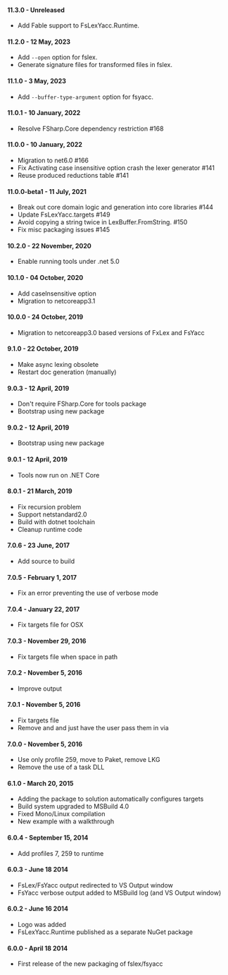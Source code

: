 #### 11.3.0 - Unreleased
* Add Fable support to FsLexYacc.Runtime.

#### 11.2.0 - 12 May, 2023
* Add `--open` option for fslex.
* Generate signature files for transformed files in fslex.

#### 11.1.0 - 3 May, 2023
* Add `--buffer-type-argument` option for fsyacc.

#### 11.0.1 - 10 January, 2022
* Resolve FSharp.Core dependency restriction #168

#### 11.0.0 - 10 January, 2022
* Migration to net6.0 #166
* Fix Activating case insensitive option crash the lexer generator #141
* Reuse produced reductions table #141

#### 11.0.0-beta1 - 11 July, 2021
* Break out core domain logic and generation into core libraries #144
* Update FsLexYacc.targets #149
* Avoid copying a string twice in LexBuffer.FromString. #150
* Fix misc packaging issues #145

#### 10.2.0 - 22 November, 2020
* Enable running tools under .net 5.0

#### 10.1.0 - 04 October, 2020
* Add caseInsensitive option
* Migration to netcoreapp3.1

#### 10.0.0 - 24 October, 2019
* Migration to netcoreapp3.0 based versions of FxLex and FsYacc

#### 9.1.0 - 22 October, 2019
* Make async lexing obsolete
* Restart doc generation (manually)

#### 9.0.3 - 12 April, 2019
* Don't require FSharp.Core for tools package
* Bootstrap using new package

#### 9.0.2 - 12 April, 2019
* Bootstrap using new package

#### 9.0.1 - 12 April, 2019
* Tools now run on .NET Core

#### 8.0.1 - 21 March, 2019
* Fix recursion problem 
* Support netstandard2.0
* Build with dotnet toolchain
* Cleanup runtime code

#### 7.0.6 - 23 June, 2017
* Add source to build

#### 7.0.5 - February 1, 2017
* Fix an error preventing the use of verbose mode

#### 7.0.4 - January 22, 2017
* Fix targets file for OSX

#### 7.0.3 - November 29, 2016
* Fix targets file when space in path

#### 7.0.2 - November 5, 2016
* Improve output

#### 7.0.1 - November 5, 2016
* Fix targets file
* Remove <Open> and <Module> and just have the user pass them in via <OtherFlags>

#### 7.0.0 - November 5, 2016
* Use only profile 259, move to Paket, remove LKG
* Remove the use of a task DLL

#### 6.1.0 - March 20, 2015
* Adding the package to solution automatically configures targets
* Build system upgraded to MSBuild 4.0
* Fixed Mono/Linux compilation
* New example with a walkthrough

#### 6.0.4 - September 15, 2014
* Add profiles 7, 259 to runtime

#### 6.0.3 - June 18 2014
* FsLex/FsYacc output redirected to VS Output window
* FsYacc verbose output added to MSBuild log (and VS Output window)

#### 6.0.2 - June 16 2014
* Logo was added
* FsLexYacc.Runtime published as a separate NuGet package

#### 6.0.0 - April 18 2014
* First release of the new packaging of fslex/fsyacc
